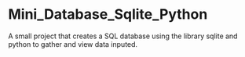 # Mini_Database_Sqlite_Python
A small project that creates a SQL database using the library sqlite and python to gather and view data inputed.

